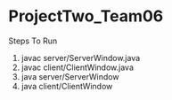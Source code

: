 # ProjectTwo_Team06

Steps To Run <br />
1. javac server/ServerWindow.java <br />
2. javac client/ClientWindow.java <br />
3. java server/ServerWindow <br />
4. java client/ClientWindow <br />
